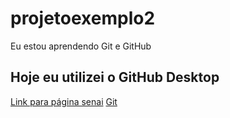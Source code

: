 # projetoexemplo2
 Eu estou aprendendo Git e GitHub

## Hoje eu utilizei o GitHub Desktop

[Link para página senai](https://www.sp.senai.br/)
[Git](https://git-scm.com/images/logo@2x.png)